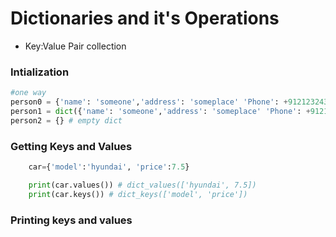# Dictionaries and it's Operations

+ Key:Value Pair collection

### Intialization
```python
#one way
person0 = {'name': 'someone','address': 'someplace' 'Phone': +912123243}
person1 = dict({'name': 'someone','address': 'someplace' 'Phone': +912123243})
person2 = {} # empty dict
```

### Getting Keys and Values
```python
	car={'model':'hyundai', 'price':7.5}

	print(car.values()) # dict_values(['hyundai', 7.5])
	print(car.keys()) # dict_keys(['model', 'price'])
```

### Printing keys and values 
